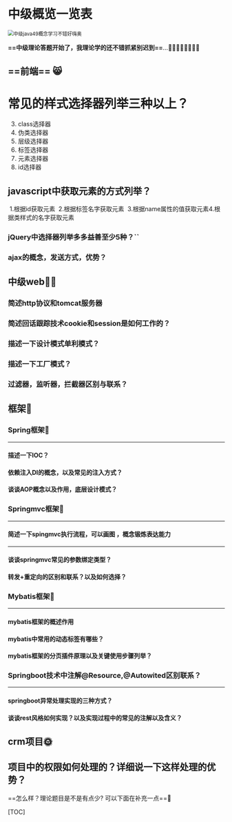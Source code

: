 # **中级概览一览表**

<img src="https://img0.baidu.com/it/u=1426081857,91174773&fm=26&fmt=auto&gp=0.jpg" alt="中级java49概念学习不错好嗨奥" style="zoom:80%;" />

**==中级理论答题开始了，我理论学的还不错抓紧别迟到==**…:running::runner::runner::runner::runner::runner::100::100:



## **==前端==** :smile_cat:

### <h1>常见的样式选择器列举三种以上？</h1>

3. class选择器
4. 伪类选择器
5. 层级选择器
6. 标签选择器
7. 元素选择器
6. id选择器

### <h2>javascript中获取元素的方式列举？</h2>

​	   1.根据id获取元素
​	          2.根据标签名字获取元素
​	          3.根据name属性的值获取元素
​	          4.根据类样式的名字获取元素

### <h3>jQuery中选择器列举多多益善至少5种？``</h3>







### ajax的概念，发送方式，优势？





## **中级web**:walking_man:





### 简述http协议和tomcat服务器





### 简述回话跟踪技术cookie和session是如何工作的？





### 描述一下设计模式单利模式？





### 描述一下工厂模式？





### 过滤器，监听器，拦截器区别与联系？





## **框架:racehorse:**



### Spring框架:flashlight:

***





#### 描述一下IOC？





#### 依赖注入DI的概念，以及常见的注入方式？





#### 谈谈AOP概念以及作用，底层设计模式？





### Springmvc框架:wedding:

***







#### 简述一下spingmvc执行流程，可以画图 ，概念锻炼表达能力

***





#### 谈谈springmvc常见的参数绑定类型？





#### 转发+重定向的区别和联系？以及如何选择？





### Mybatis框架:wine_glass:

***



#### mybatis框架的概述作用



#### mybatis中常用的动态标签有哪些？



#### mybatis框架的分页插件原理以及关键使用步骤列举？





### Springboot技术中注解@Resource,@Autowited区别联系？

***





#### springboot异常处理实现的三种方式？





#### 谈谈rest风格如何实现？以及实现过程中的常见的注解以及含义？



## crm项目:sun_with_face:

## 项目中的权限如何处理的？详细说一下这样处理的优势？







==怎么样？理论题目是不是有点少? 可以下面在补充一点==:dancer:

[TOC]

